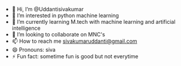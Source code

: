 - 👋 Hi, I’m @Uddantisivakumar
- 👀 I’m interested in python machine learning
- 🌱 I’m currently learning M.tech with machine learning and artificial intelligence
- 💞️ I’m looking to collaborate on MNC's
- 📫 How to reach me sivakumaruddanti@gmail.com
- 😄 Pronouns: siva
- ⚡ Fun fact: sometime fun is good but not everytime

<!---
Uddantisiva/Uddantisiva is a ✨ special ✨ repository because its `README.md` (this file) appears on your GitHub profile.
You can click the Preview link to take a look at your changes.
--->
